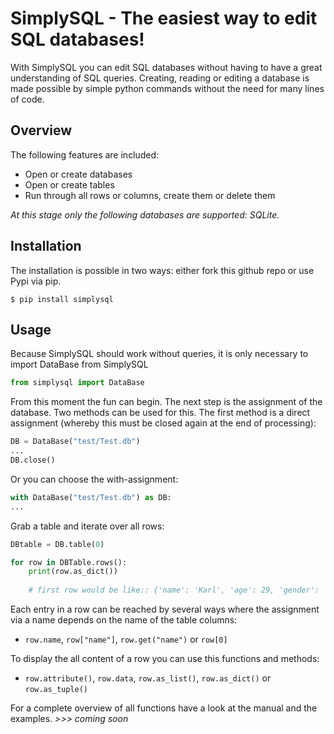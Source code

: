# SimplySQL - The easiest way to edit SQL databases!

With SimplySQL you can edit SQL databases without having to have a great understanding of SQL queries. Creating, reading or editing a database is made possible by simple python commands without the need for many lines of code.

## Overview

The following features are included:
* Open or create databases
* Open or create tables
* Run through all rows or columns, create them or delete them

*At this stage only the following databases are supported: SQLite.*

## Installation

The installation is possible in two ways: either fork this github repo or use Pypi via pip.

```
$ pip install simplysql
```

## Usage

Because SimplySQL should work without queries, it is only necessary to import DataBase from SimplySQL
```python
from simplysql import DataBase
```
From this moment the fun can begin. The next step is the assignment of the database. Two methods can be used for this. The first method is a direct assignment (whereby this must be closed again at the end of processing):

```python
DB = DataBase("test/Test.db")
...
DB.close()
```
Or you can choose the with-assignment:
```python
with DataBase("test/Test.db") as DB:
...
```
Grab a table and iterate over all rows:
```python
DBtable = DB.table(0)

for row in DBTable.rows():
    print(row.as_dict())
    
    # first row would be like:: {'name': 'Karl', 'age': 29, 'gender': 'female'}
```
Each entry in a row can be reached by several ways where the assignment via a name depends on the name of the table columns:
* ```row.name```, ```row["name"]```, ```row.get("name")``` or ```row[0]```

To display the all content of a row you can use this functions and methods:
* ```row.attribute()```, ```row.data```, ```row.as_list()```, ```row.as_dict()``` or ```row.as_tuple()```

For a complete overview of all functions have a look at the manual and the examples. _>>> coming soon_
